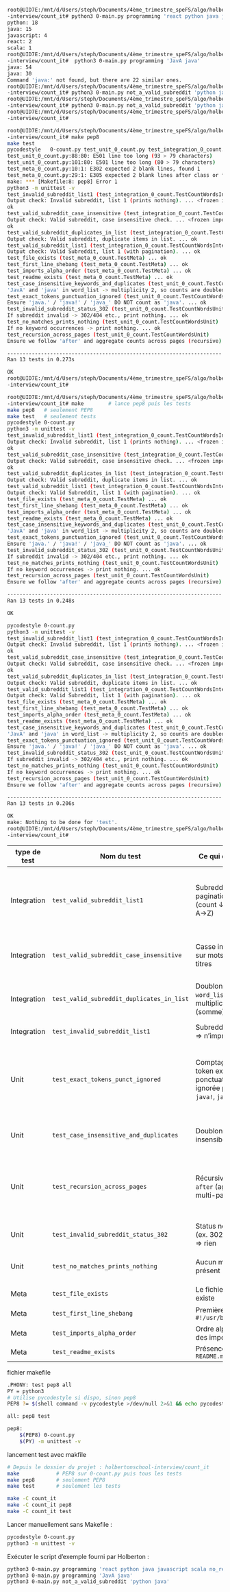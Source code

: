 ```bash
root@UID7E:/mnt/d/Users/steph/Documents/4ème_trimestre_speFS/algo/holbertonschool
-interview/count_it# python3 0-main.py programming 'react python java javascript scala no_results_for_this_one'
python: 18
java: 15
javascript: 4
react: 2
scala: 1
root@UID7E:/mnt/d/Users/steph/Documents/4ème_trimestre_speFS/algo/holbertonschool
-interview/count_it#  python3 0-main.py programming 'JavA java'
java: 54
java: 30
Command 'java:' not found, but there are 22 similar ones.
root@UID7E:/mnt/d/Users/steph/Documents/4ème_trimestre_speFS/algo/holbertonschool
-interview/count_it# python3 0-main.py not_a_valid_subreddit 'python java javascript scala no_results_for_this_one'
root@UID7E:/mnt/d/Users/steph/Documents/4ème_trimestre_speFS/algo/holbertonschool
-interview/count_it# python3 0-main.py not_a_valid_subreddit 'python java'
root@UID7E:/mnt/d/Users/steph/Documents/4ème_trimestre_speFS/algo/holbertonschool
-interview/count_it#
```


```bash
root@UID7E:/mnt/d/Users/steph/Documents/4ème_trimestre_speFS/algo/holbertonschool
-interview/count_it# make pep8
make test
pycodestyle   0-count.py test_unit_0_count.py test_integration_0_count.py test_meta_0_count.py
test_unit_0_count.py:88:80: E501 line too long (93 > 79 characters)
test_unit_0_count.py:101:80: E501 line too long (80 > 79 characters)
test_meta_0_count.py:10:1: E302 expected 2 blank lines, found 1
test_meta_0_count.py:29:1: E305 expected 2 blank lines after class or function definition, found 1
make: *** [Makefile:8: pep8] Error 1
python3 -m unittest -v
test_invalid_subreddit_list1 (test_integration_0_count.TestCountWordsIntegration)
Output check: Invalid subreddit, list 1 (prints nothing). ... <frozen importlib._bootstrap>:283: DeprecationWarning: the load_module() method is deprecated and slated for removal in Python 3.12; use exec_module() instead
ok
test_valid_subreddit_case_insensitive (test_integration_0_count.TestCountWordsIntegration)
Output check: Valid subreddit, case insensitive check. ... <frozen importlib._bootstrap>:283: DeprecationWarning: the load_module() method is deprecated and slated for removal in Python 3.12; use exec_module() instead
ok
test_valid_subreddit_duplicates_in_list (test_integration_0_count.TestCountWordsIntegration)
Output check: Valid subreddit, duplicate items in list. ... ok
test_valid_subreddit_list1 (test_integration_0_count.TestCountWordsIntegration)
Output check: Valid Subreddit, list 1 (with pagination). ... ok
test_file_exists (test_meta_0_count.TestMeta) ... ok
test_first_line_shebang (test_meta_0_count.TestMeta) ... ok
test_imports_alpha_order (test_meta_0_count.TestMeta) ... ok
test_readme_exists (test_meta_0_count.TestMeta) ... ok
test_case_insensitive_keywords_and_duplicates (test_unit_0_count.TestCountWordsUnit)
'JavA' and 'java' in word_list -> multiplicity 2, so counts are doubled. ... ok
test_exact_tokens_punctuation_ignored (test_unit_0_count.TestCountWordsUnit)
Ensure 'java.' / 'java!' / 'java_' DO NOT count as 'java'. ... ok
test_invalid_subreddit_status_302 (test_unit_0_count.TestCountWordsUnit)
If subreddit invalid -> 302/404 etc., print nothing. ... ok
test_no_matches_prints_nothing (test_unit_0_count.TestCountWordsUnit)
If no keyword occurrences -> print nothing. ... ok
test_recursion_across_pages (test_unit_0_count.TestCountWordsUnit)
Ensure we follow 'after' and aggregate counts across pages (recursive). ... ok

----------------------------------------------------------------------
Ran 13 tests in 0.273s

OK
root@UID7E:/mnt/d/Users/steph/Documents/4ème_trimestre_speFS/algo/holbertonschool
-interview/count_it#
```







```bash
root@UID7E:/mnt/d/Users/steph/Documents/4ème_trimestre_speFS/algo/holbertonschool
-interview/count_it# make        # lance pep8 puis les tests
make pep8   # seulement PEP8
make test   # seulement tests
pycodestyle 0-count.py
python3 -m unittest -v
test_invalid_subreddit_list1 (test_integration_0_count.TestCountWordsIntegration)
Output check: Invalid subreddit, list 1 (prints nothing). ... <frozen importlib._bootstrap>:283: DeprecationWarning: the load_module() method is deprecated and slated for removal in Python 3.12; use exec_module() instead
ok
test_valid_subreddit_case_insensitive (test_integration_0_count.TestCountWordsIntegration)
Output check: Valid subreddit, case insensitive check. ... <frozen importlib._bootstrap>:283: DeprecationWarning: the load_module() method is deprecated and slated for removal in Python 3.12; use exec_module() instead
ok
test_valid_subreddit_duplicates_in_list (test_integration_0_count.TestCountWordsIntegration)
Output check: Valid subreddit, duplicate items in list. ... ok
test_valid_subreddit_list1 (test_integration_0_count.TestCountWordsIntegration)
Output check: Valid Subreddit, list 1 (with pagination). ... ok
test_file_exists (test_meta_0_count.TestMeta) ... ok
test_first_line_shebang (test_meta_0_count.TestMeta) ... ok
test_imports_alpha_order (test_meta_0_count.TestMeta) ... ok
test_readme_exists (test_meta_0_count.TestMeta) ... ok
test_case_insensitive_keywords_and_duplicates (test_unit_0_count.TestCountWordsUnit)
'JavA' and 'java' in word_list -> multiplicity 2, so counts are doubled. ... ok
test_exact_tokens_punctuation_ignored (test_unit_0_count.TestCountWordsUnit)
Ensure 'java.' / 'java!' / 'java_' DO NOT count as 'java'. ... ok
test_invalid_subreddit_status_302 (test_unit_0_count.TestCountWordsUnit)
If subreddit invalid -> 302/404 etc., print nothing. ... ok
test_no_matches_prints_nothing (test_unit_0_count.TestCountWordsUnit)
If no keyword occurrences -> print nothing. ... ok
test_recursion_across_pages (test_unit_0_count.TestCountWordsUnit)
Ensure we follow 'after' and aggregate counts across pages (recursive). ... ok

----------------------------------------------------------------------
Ran 13 tests in 0.248s

OK
```

```bash
pycodestyle 0-count.py
python3 -m unittest -v
test_invalid_subreddit_list1 (test_integration_0_count.TestCountWordsIntegration)
Output check: Invalid subreddit, list 1 (prints nothing). ... <frozen importlib._bootstrap>:283: DeprecationWarning: the load_module() method is deprecated and slated for removal in Python 3.12; use exec_module() instead
ok
test_valid_subreddit_case_insensitive (test_integration_0_count.TestCountWordsIntegration)
Output check: Valid subreddit, case insensitive check. ... <frozen importlib._bootstrap>:283: DeprecationWarning: the load_module() method is deprecated and slated for removal in Python 3.12; use exec_module() instead
ok
test_valid_subreddit_duplicates_in_list (test_integration_0_count.TestCountWordsIntegration)
Output check: Valid subreddit, duplicate items in list. ... ok
test_valid_subreddit_list1 (test_integration_0_count.TestCountWordsIntegration)
Output check: Valid Subreddit, list 1 (with pagination). ... ok
test_file_exists (test_meta_0_count.TestMeta) ... ok
test_first_line_shebang (test_meta_0_count.TestMeta) ... ok
test_imports_alpha_order (test_meta_0_count.TestMeta) ... ok
test_readme_exists (test_meta_0_count.TestMeta) ... ok
test_case_insensitive_keywords_and_duplicates (test_unit_0_count.TestCountWordsUnit)
'JavA' and 'java' in word_list -> multiplicity 2, so counts are doubled. ... ok
test_exact_tokens_punctuation_ignored (test_unit_0_count.TestCountWordsUnit)
Ensure 'java.' / 'java!' / 'java_' DO NOT count as 'java'. ... ok
test_invalid_subreddit_status_302 (test_unit_0_count.TestCountWordsUnit)
If subreddit invalid -> 302/404 etc., print nothing. ... ok
test_no_matches_prints_nothing (test_unit_0_count.TestCountWordsUnit)
If no keyword occurrences -> print nothing. ... ok
test_recursion_across_pages (test_unit_0_count.TestCountWordsUnit)
Ensure we follow 'after' and aggregate counts across pages (recursive). ... ok

----------------------------------------------------------------------
Ran 13 tests in 0.206s

OK
make: Nothing to be done for 'test'.
root@UID7E:/mnt/d/Users/steph/Documents/4ème_trimestre_speFS/algo/holbertonschool
-interview/count_it#
```

| type de test        | Nom du test                          | Ce qui est vérifié                                         | Scénario / Entrées simulées                                                                 | Sortie attendue                                                         |
|--------------|--------------------------------------|-------------------------------------------------------------|----------------------------------------------------------------------------------------------|-------------------------------------------------------------------------|
| Integration  | `test_valid_subreddit_list1`         | Subreddit valide + pagination + tri (count ↓ puis A→Z)     | 2 pages mockées (`after` présent puis `None`), titres contenant `python`, `javascript`, `react`, `java`, `scala` | Lignes (ordre exact) : `python: 4`, `javascript: 3`, `react: 3`, `java: 2`, `scala: 2` |
| Integration  | `test_valid_subreddit_case_insensitive` | Casse insensible sur mots-clés et titres                    | Une page avec `Python PYTHON python` et `React` ; keywords `["PYTHON","react"]`             | Lignes : `python: 3`, `react: 1`                                       |
| Integration  | `test_valid_subreddit_duplicates_in_list` | Doublons dans `word_list` ⇒ multiplicité (somme)            | Titre : `java javascript java`; keywords `["JavA","java"]`                                   | `java: 4` (2 occurrences × multiplicité 2)                              |
| Integration  | `test_invalid_subreddit_list1`       | Subreddit invalide ⇒ n’imprime rien                         | Réponse mock **404**                                                                         | Aucune sortie                                                           |
| Unit         | `test_exact_tokens_punct_ignored`    | Comptage par token exact ; ponctuation ignorée pour `java.`, `java!`, `java_` | Titres avec `java java. java! java_ javascript`, etc.                                        | Lignes (ordre exact) : `python: 3`, `react: 3`, `scala: 2`, `java: 1`, `javascript: 1` |
| Unit         | `test_case_insensitive_and_duplicates` | Doublons + casse insensible                                  | Titre : `java javascript java`; keywords `["JavA","java"]`                                   | `java: 4`                                                               |
| Unit         | `test_recursion_across_pages`        | Récursivité via `after` (agrégation multi-pages)            | 2 pages mockées ; mélange de titres                                                          | Lignes (ordre exact) : `python: 4`, `javascript: 3`, `react: 3`, `java: 2`, `scala: 2` |
| Unit         | `test_invalid_subreddit_status_302`  | Status non-200 (ex. 302/redirect) ⇒ rien                    | Réponse mock **302**                                                                          | Aucune sortie                                                           |
| Unit         | `test_no_matches_prints_nothing`     | Aucun mot-clé présent ⇒ rien                                | Titre : `golang rust typescript` ; keywords `["python","java"]`                               | Aucune sortie                                                           |
| Meta         | `test_file_exists`                   | Le fichier demandé existe                                   | `0-count.py`                                                                                 | OK                                                                      |
| Meta         | `test_first_line_shebang`            | Première ligne = `#!/usr/bin/python3`                       | Lecture de la 1ʳᵉ ligne                                                                      | OK                                                                      |
| Meta         | `test_imports_alpha_order`           | Ordre alphabétique des imports                              | Parcours des lignes `import`/`from`                                                          | OK                                                                      |
| Meta         | `test_readme_exists`                 | Présence du `README.md`                                     | Fichier dans `count_it/`                                                                     | OK                                                                      |



fichier makefile
```bash
.PHONY: test pep8 all
PY = python3
# Utilise pycodestyle si dispo, sinon pep8
PEP8 ?= $(shell command -v pycodestyle >/dev/null 2>&1 && echo pycodestyle || echo pep8)

all: pep8 test

pep8:
	$(PEP8) 0-count.py
	$(PY) -m unittest -v
```

lancement test avec makfile
```bash
# Depuis le dossier du projet : holbertonschool-interview/count_it
make            # PEP8 sur 0-count.py puis tous les tests
make pep8       # seulement PEP8
make test       # seulement les tests
```

```bash
make -C count_it
make -C count_it pep8
make -C count_it test
```

Lancer manuellement sans Makefile :
```bash
pycodestyle 0-count.py
python3 -m unittest -v
```

Exécuter le script d’exemple fourni par Holberton :
```bash
python3 0-main.py programming 'react python java javascript scala no_results_for_this_one'
python3 0-main.py programming 'JavA java'
python3 0-main.py not_a_valid_subreddit 'python java'
```
